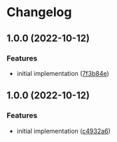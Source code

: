 # Changelog

## 1.0.0 (2022-10-12)


### Features

* initial implementation ([7f3b84e](https://github.com/airtonix/asdf-patat/commit/7f3b84eb139c4ab0ebcd20c4ac8f8a57969c6f36))

## 1.0.0 (2022-10-12)


### Features

* initial implementation ([c4932a6](https://www.github.com/airtonix/asdf-patat/commit/c4932a6164852cbe0a7d9a73b5065151978972db))
